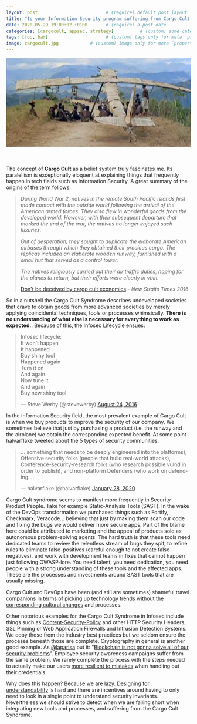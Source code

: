 ```yaml
---
layout: post                          # (require) default post layout
title: "Is your Information Security program suffering from Cargo Cult syndrome?"                   # (require) a string title
date: 2020-05-29 19:00:02 +0100       # (require) a post date
categories: [cargocult, appsec, strategy]          # (custom) some categories, but makesure these categories already exists inside path of `category/`
tags: [foo, bar]                      # (custom) tags only for meta `property="article:tag"`
image: cargocult.jpg            # (custom) image only for meta `property="og:image"`, save your image # inside path of `static/img/_posts`
---
```


<div style="text-align:center"><img src="/static/img/cargocult.jpg" /></div><br><br>


The concept of **Cargo Cult** as a belief system truly fascinates me. Its paralellism is exceptionally eloquent at explaining things that frequently happen in tech fields such as Information Security. A great summary of the origins of the term follows:

> *During World War 2, natives in the remote South Pacific islands first made contact with the outside world following the arrival of the American armed forces. They also flew in wonderful goods from the developed world. However, with their subsequent departure that marked the end of the war, the natives no longer enjoyed such luxuries.*
>
>*Out of desperation, they sought to duplicate the elaborate American airbases through which they obtained their precious cargo. The replicas included an elaborate wooden runway, furnished with a small hut that served as a control tower.*
>
>*The natives religiously carried out their air traffic duties, hoping for the planes to return, but their efforts were clearly in vain.*
>
> [Don't be deceived by cargo cult economics](https://www.nst.com.my/news/2016/07/158616/dont-be-deceived-cargo-cult-economics?d=1) - *New Straits Times 2016*

So in a nutshell the Cargo Cult Syndrome describes undeveloped societies that crave to obtain goods from more advanced societies by merely applying coincidental techniques, tools or processes whimsically. **There is no understanding of what else is necessary for everything to work as expected.**. Because of this, the Infosec Lifecycle ensues:

<blockquote class="twitter-tweet"><p lang="en" dir="ltr">Infosec lifecycle:<br>It won&#39;t happen<br>It happened<br>Buy shiny tool <br>Happened again<br>Turn it on<br>And again<br>Now tune it<br>And again<br>Buy new shiny tool</p>&mdash; Steve Werby (@stevewerby) <a href="https://twitter.com/stevewerby/status/768419835655098368?ref_src=twsrc%5Etfw">August 24, 2016</a></blockquote> <script async src="https://platform.twitter.com/widgets.js" charset="utf-8"></script>

In the Information Security field, the most prevalent example of Cargo Cult is when we buy products to improve the security of our company. We sometimes believe that just by purchasing a product (i.e. the runway and the airplane) we obtain the corresponding expected benefit. At some point halvarflake tweeted about the 5 types of security communities:

<blockquote class="twitter-tweet"><p lang="en" dir="ltr">... something that needs to be deeply engineered into the platforms), Offensive security folks (people that build real-world attacks), Conference-security-research folks (who research possible vulnd in order to publish), and non-platform Defenders (who work on defending ...</p>&mdash; halvarflake (@halvarflake) <a href="https://twitter.com/halvarflake/status/1222049036733243392?ref_src=twsrc%5Etfw">January 28, 2020</a></blockquote> <script async src="https://platform.twitter.com/widgets.js" charset="utf-8"></script>

Cargo Cult syndrome seems to manifest more frequently in Security Product People. Take for example Static-Analysis Tools (SAST). In the wake of the DevOps transformation we purchased things such as Fortify, Checkmarx, Veracode...  believing that just by making them scan our code and fixing the bugs we would deliver more secure apps. Part of the blame here could be attributed to marketing and the appeal of products sold as autonomous problem-solving agents. The hard truth is that these tools need dedicated teams to review the relentless stream of bugs they spit, to refine rules to eliminate false-positives (careful enough to not create false-negatives), and work with development teams in fixes that cannot happen just following OWASP-lore. You need talent, you need dedication, you need people with a strong understanding of these tools and the affected apps. These are the processes and investments around SAST tools that are usually missing.

Cargo Cult and DevOps have been (and still are sometimes) shameful travel companions in terms of picking up technology trends without [the corresponding cultural changes](https://www.linkedin.com/pulse/devops-thoughts-senior-leadership-team-andrew-stickland/) and processes. 

Other notorious examples for the Cargo Cult Syndrome in Infosec include things such as [Content-Security-Policy](https://youtu.be/9dCvcq7KkxA?t=1279) and other HTTP Security Headers, SSL Pinning or Web Application Firewalls and Intrusion Detection Systems. We copy those from the industry best practices but we seldom ensure the proceses beneath those are complete. Cryptography in general is another good example. As [@laparisa](https://twitter.com/laparisa) put it: "[Blockchain is not gonna solve all of our security problems](https://www.youtube.com/watch?v=py2qmGbyhlw&feature=youtu.be&t=1572)". Employee security awareness campaigns suffer from the same problem. We rarely complete the process with the steps needed to actually make our users [more resilient to mistakes](https://www.seancassidy.me/phishing-simulations-considered-harmful.html) when handling out their credentials.

Why does this happen? Because we are lazy. [Designing for understandability](https://landing.google.com/sre/resources/foundationsandprinciples/srs-book/) is hard and there are incentives around having to only need to look in a single point to understand security invariants. Nevertheless we should strive to detect when we are falling short when integrating new tools and processes, and suffering from the Cargo Cult Syndrome.






